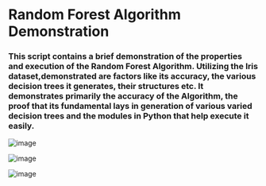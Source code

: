 # Random Forest Algorithm Demonstration

### This script contains a brief demonstration of the properties and execution of the Random Forest Algorithm. Utilizing the Iris dataset,demonstrated are factors like its accuracy, the various decision trees it generates, their structures etc. It demonstrates primarily the accuracy of the Algorithm, the proof that its fundamental lays in generation of various varied decision trees and the modules in Python that help execute it easily.

![image](https://user-images.githubusercontent.com/45360115/150668306-74bb0e20-90e6-40f5-bb23-35e4a802ad2d.png)

![image](https://user-images.githubusercontent.com/45360115/150668311-096f74b6-c004-4f55-a991-5ac92b9e58b9.png)

![image](https://user-images.githubusercontent.com/45360115/150668317-4df8dff0-6fb3-4b40-900d-f65072ac538f.png)


